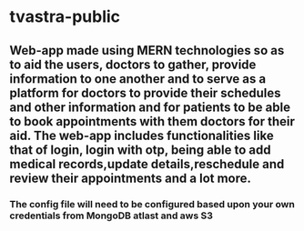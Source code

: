 # tvastra-public

## Web-app made using MERN technologies so as to aid the users, doctors to gather, provide information to one another and to serve as a platform for doctors to provide their schedules and other information and for patients to be able to book appointments with them doctors for their aid. The web-app includes functionalities like that of login, login with otp, being able to add medical records,update details,reschedule and review their appointments and a lot more.
### The config file will need to be configured based upon your own credentials from MongoDB atlast and aws S3
